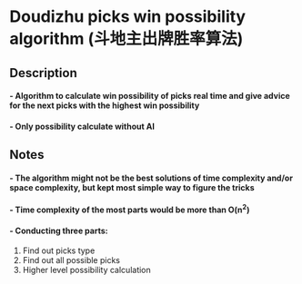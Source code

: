# Doudizhu picks win possibility algorithm (斗地主出牌胜率算法)

## Description

#### - Algorithm to calculate win possibility of picks real time and give advice for the next picks with the highest win possibility

#### - Only possibility calculate without AI

## Notes

#### - The algorithm might not be the best solutions of time complexity and/or space complexity, but kept most simple way to figure the tricks

#### - Time complexity of the most parts would be more than O(n<sup>2</sup>) 

#### - Conducting three parts:
1. Find out picks type
2. Find out all possible picks
3. Higher level possibility calculation